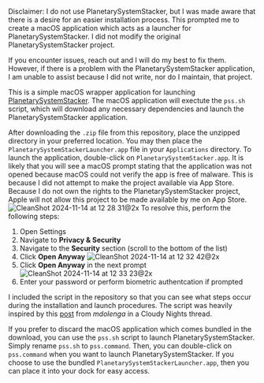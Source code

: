 Disclaimer: I do not use PlanetarySystemStacker, but I was made aware that there is a desire for an easier installation process. This prompted me to create a macOS application which acts as a launcher for PlanetarySystemStacker. I did not modify the original PlanetarySystemStacker project.

If you encounter issues, reach out and I will do my best to fix them. However, if there is a problem with the PlanetarySystemStacker application, I am unable to assist because I did not write, nor do I maintain, that project.

This is a simple macOS wrapper application for launching [PlanetarySystemStacker]([url](https://github.com/Rolf-Hempel/PlanetarySystemStacker/tree/master)).
The macOS application will exectute the `pss.sh` script, which will download any necessary dependencies and launch the PlanetarySystemStacker application.

After downloading the `.zip` file from this repository, place the unzipped directory in your preferred location. You may then place the `PlanetarySystemStackerLauncher.app` file in your `Applications` directory.
To launch the application, double-click on `PlanetarySystemStacker.app`. It is likely that you will see a macOS prompt stating that the application was not opened because macOS could not verify the app is free of malware. This is because I did not attempt to make the project available via App Store. Because I do not own the rights to the PlanetarySystemStacker project, Apple will not allow this project to be made available by me on App Store.
![CleanShot 2024-11-14 at 12 28 31@2x](https://github.com/user-attachments/assets/8f3578a9-f35d-444e-b204-50ac9c6ff1b3)
To resolve this, perform the following steps:
1. Open Settings
2. Navigate to **Privacy & Security**
3. Navigate to the **Security** section (scroll to the bottom of the list)
4. Click **Open Anyway**
   ![CleanShot 2024-11-14 at 12 32 42@2x](https://github.com/user-attachments/assets/6febe05b-a053-430c-8fd3-67ffcdd45738)
5. Click **Open Anyway** in the next prompt
  ![CleanShot 2024-11-14 at 12 33 23@2x](https://github.com/user-attachments/assets/b0129946-1d60-41b6-8465-306240151ebb)
6. Enter your password or perform biometric authentcation if prompted

I included the script in the repository so that you can see what steps occur during the installation and launch procedures.
The script was heavily inspired by this [post](https://www.cloudynights.com/topic/753290-planetarysystemstacker-installation-issues/?p=13545836) from _mdolenga_ in a Cloudy Nights thread.

If you prefer to discard the macOS application which comes bundled in the download, you can use the `pss.sh` script to launch PlanetarySystemStacker. Simply rename `pss.sh` to `pss.command`. Then, you can double-click on `pss.command` when you want to launch PlanetarySystemStacker. If you choose to use the bundled `PlanetarySystemStackerLauncher.app`, then you can place it into your dock for easy access.
